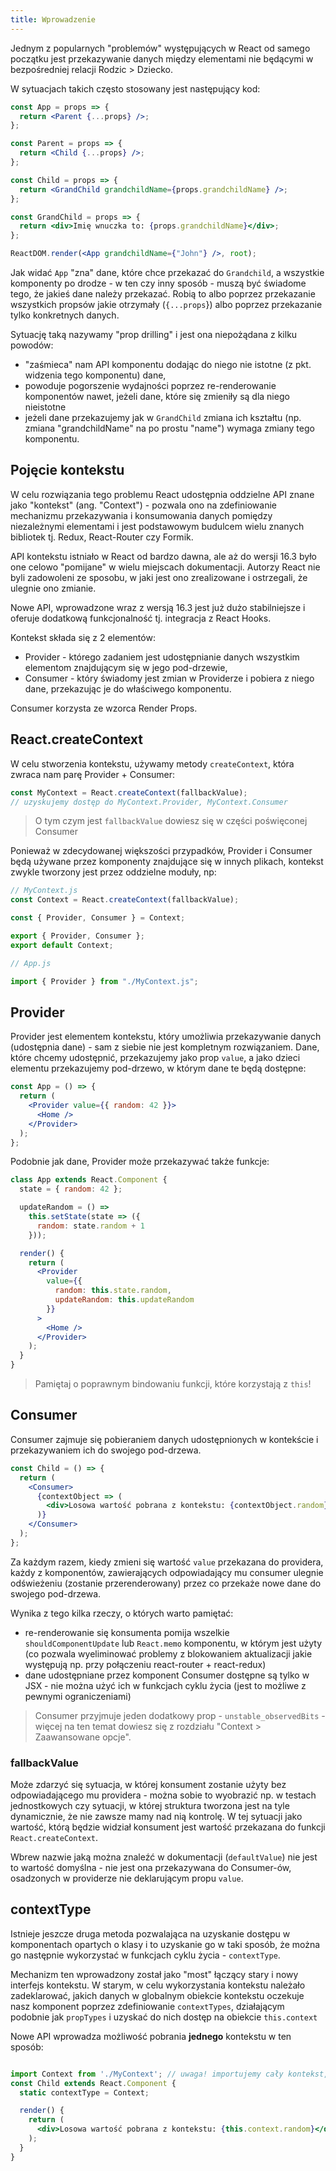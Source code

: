 ```yaml
---
title: Wprowadzenie
---
```


Jednym z popularnych "problemów" występujących w React od samego początku jest przekazywanie danych między elementami nie będącymi w bezpośredniej relacji Rodzic > Dziecko.

W sytuacjach takich często stosowany jest następujący kod:

```jsx
const App = props => {
  return <Parent {...props} />;
};

const Parent = props => {
  return <Child {...props} />;
};

const Child = props => {
  return <GrandChild grandchildName={props.grandchildName} />;
};

const GrandChild = props => {
  return <div>Imię wnuczka to: {props.grandchildName}</div>;
};

ReactDOM.render(<App grandchildName={"John"} />, root);
```

Jak widać `App` "zna" dane, które chce przekazać do `Grandchild`, a wszystkie komponenty po drodze - w ten czy inny sposób - muszą być świadome tego, że jakieś dane należy przekazać. Robią to albo poprzez przekazanie wszystkich propsów jakie otrzymały (`{...props`}) albo poprzez przekazanie tylko konkretnych danych.

Sytuację taką nazywamy "prop drilling" i jest ona niepożądana z kilku powodów:

- "zaśmieca" nam API komponentu dodając do niego nie istotne (z pkt. widzenia tego komponentu) dane,
- powoduje pogorszenie wydajności poprzez re-renderowanie komponentów nawet, jeżeli dane, które się zmieniły są dla niego nieistotne
- jeżeli dane przekazujemy jak w `GrandChild` zmiana ich kształtu (np. zmiana "grandchildName" na po prostu "name") wymaga zmiany tego komponentu.

## Pojęcie kontekstu

W celu rozwiązania tego problemu React udostępnia oddzielne API znane jako "kontekst" (ang. "Context") - pozwala ono na zdefiniowanie mechanizmu przekazywania i konsumowania danych pomiędzy niezależnymi elementami i jest podstawowym budulcem wielu znanych bibliotek tj. Redux, React-Router czy Formik.

API kontekstu istniało w React od bardzo dawna, ale aż do wersji 16.3 było one celowo "pomijane" w wielu miejscach dokumentacji. Autorzy React nie byli zadowoleni ze sposobu, w jaki jest ono zrealizowane i ostrzegali, że ulegnie ono zmianie.

Nowe API, wprowadzone wraz z wersją 16.3 jest już dużo stabilniejsze i oferuje dodatkową funkcjonalność tj. integracja z React Hooks.

Kontekst składa się z 2 elementów:

- Provider - którego zadaniem jest udostępnianie danych wszystkim elementom znajdującym się w jego pod-drzewie,
- Consumer - który świadomy jest zmian w Providerze i pobiera z niego dane, przekazując je do właściwego komponentu.

Consumer korzysta ze wzorca Render Props.

## React.createContext

W celu stworzenia kontekstu, używamy metody `createContext`, która zwraca nam parę Provider + Consumer:

```jsx
const MyContext = React.createContext(fallbackValue);
// uzyskujemy dostęp do MyContext.Provider, MyContext.Consumer
```

> O tym czym jest `fallbackValue` dowiesz się w części poświęconej Consumer

Ponieważ w zdecydowanej większości przypadków, Provider i Consumer będą używane przez komponenty znajdujące się w innych plikach, kontekst zwykle tworzony jest przez oddzielne moduły, np:

```jsx
// MyContext.js
const Context = React.createContext(fallbackValue);

const { Provider, Consumer } = Context;

export { Provider, Consumer };
export default Context;

// App.js

import { Provider } from "./MyContext.js";
```

## Provider

Provider jest elementem kontekstu, który umożliwia przekazywanie danych (udostępnia dane) - sam z siebie nie jest kompletnym rozwiązaniem. Dane, które chcemy udostępnić, przekazujemy jako prop `value`, a jako dzieci elementu przekazujemy pod-drzewo, w którym dane te będą dostępne:

```jsx
const App = () => {
  return (
    <Provider value={{ random: 42 }}>
      <Home />
    </Provider>
  );
};
```

Podobnie jak dane, Provider może przekazywać także funkcje:

```jsx
class App extends React.Component {
  state = { random: 42 };

  updateRandom = () =>
    this.setState(state => ({
      random: state.random + 1
    }));

  render() {
    return (
      <Provider
        value={{
          random: this.state.random,
          updateRandom: this.updateRandom
        }}
      >
        <Home />
      </Provider>
    );
  }
}
```

> Pamiętaj o poprawnym bindowaniu funkcji, które korzystają z `this`!

## Consumer

Consumer zajmuje się pobieraniem danych udostępnionych w kontekście i przekazywaniem ich do swojego pod-drzewa.

```jsx
const Child = () => {
  return (
    <Consumer>
      {contextObject => (
        <div>Losowa wartość pobrana z kontekstu: {contextObject.random}</div>
      )}
    </Consumer>
  );
};
```

Za każdym razem, kiedy zmieni się wartość `value` przekazana do providera, każdy z komponentów, zawierających odpowiadający mu consumer ulegnie odświeżeniu (zostanie przerenderowany) przez co przekaże nowe dane do swojego pod-drzewa.

Wynika z tego kilka rzeczy, o których warto pamiętać:

- re-renderowanie się konsumenta pomija wszelkie `shouldComponentUpdate` lub `React.memo` komponentu, w którym jest użyty (co pozwala wyeliminować problemy z blokowaniem aktualizacji jakie występują np. przy połączeniu react-router + react-redux)
- dane udostępniane przez komponent Consumer dostępne są tylko w JSX - nie można użyć ich w funkcjach cyklu życia (jest to możliwe z pewnymi ograniczeniami)

> Consumer przyjmuje jeden dodatkowy prop - `unstable_observedBits` - więcej na ten temat dowiesz się z rozdziału "Context > Zaawansowane opcje".

### fallbackValue

Może zdarzyć się sytuacja, w której konsument zostanie użyty bez odpowiadającego mu providera - można sobie to wyobrazić np. w testach jednostkowych czy sytuacji, w której struktura tworzona jest na tyle dynamicznie, że nie zawsze mamy nad nią kontrolę. W tej sytuacji jako wartość, którą będzie widział konsument jest wartość przekazana do funkcji `React.createContext`.

Wbrew nazwie jaką można znaleźć w dokumentacji (`defaultValue`) nie jest to wartość domyślna - nie jest ona przekazywana do Consumer-ów, osadzonych w providerze nie deklarującym propu `value`.

## contextType

Istnieje jeszcze druga metoda pozwalająca na uzyskanie dostępu w komponentach opartych o klasy i to uzyskanie go w taki sposób, że można go następnie wykorzystać w funkcjach cyklu życia - `contextType`.

Mechanizm ten wprowadzony został jako "most" łączący stary i nowy interfejs kontekstu. W starym, w celu wykorzystania kontekstu należało zadeklarować, jakich danych w globalnym obiekcie kontekstu oczekuje nasz komponent poprzez zdefiniowanie `contextTypes`, działającym podobnie jak `propTypes` i uzyskać do nich dostęp na obiekcie `this.context`

Nowe API wprowadza możliwość pobrania **jednego** kontekstu w ten sposób:

```jsx

import Context from './MyContext'; // uwaga! importujemy cały kontekst, nie tylko Consumer!
const Child extends React.Component {
  static contextType = Context;

  render() {
    return (
      <div>Losowa wartość pobrana z kontekstu: {this.context.random}</div>
    );
  }
}
```
